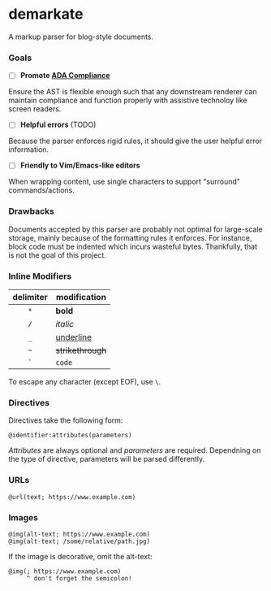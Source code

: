 # demarkate
A markup parser for blog-style documents.

### Goals
- [ ] **Promote [ADA Compliance](https://www.ada.gov/law-and-regs/design-standards/)**

Ensure the AST is flexible enough such that any downstream renderer can
maintain compliance and function properly with assistive technoloy like screen
readers.

- [ ] **Helpful errors** (TODO)

Because the parser enforces rigid rules, it should give the user helpful error
information.

- [ ] **Friendly to Vim/Emacs-like editors**

When wrapping content, use single characters to support "surround" commands/actions.

### Drawbacks
Documents accepted by this parser are probably not optimal for large-scale
storage, mainly because of the formatting rules it enforces. For instance,
block code must be indented which incurs wasteful bytes. Thankfully, that is
not the goal of this project.

### Inline Modifiers

| delimiter | modification |
|:-:|-|
| `*` | **bold** |
| `/` | _italic_ |
| `_` | <u>underline</u> |
| `~` | ~~strikethrough~~ |
| `` ` ``| `code` |

To escape any character (except EOF), use `\`.

### Directives

Directives take the following form:
```
@identifier:attributes(parameters)
```

_Attributes_ are always optional and _parameters_ are required. Dependning on
the type of directive, parameters will be parsed differently.

### URLs
```
@url(text; https://www.example.com)
```

### Images

```
@img(alt-text; https://www.example.com)
@img(alt-text; /some/relative/path.jpg)
```
If the image is decorative, omit the alt-text:
```
@img(; https://www.example.com)
     ^ don't forget the semicolon!
```
